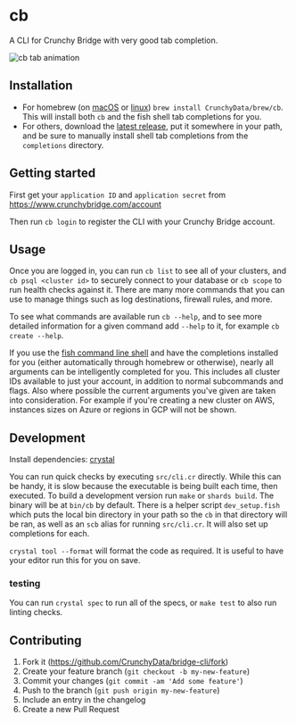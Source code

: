 # cb

A CLI for Crunchy Bridge with very good tab completion.

![cb tab animation](https://user-images.githubusercontent.com/1973/124816125-0112ff80-df1d-11eb-944c-986e6b628e92.gif)

## Installation

- For homebrew (on [macOS](https://brew.sh) or [linux](https://docs.brew.sh/Homebrew-on-Linux))
  `brew install CrunchyData/brew/cb`. This will install both `cb` and the fish shell tab
  completions for you.
- For others, download the [latest release](https://github.com/CrunchyData/bridge-cli/releases),
  put it somewhere in your path, and be sure to manually install shell tab
  completions from the `completions` directory.

## Getting started

First get your `application ID` and `application secret` from https://www.crunchybridge.com/account

Then run `cb login` to register the CLI with your Crunchy Bridge account.

## Usage

Once you are logged in, you can run `cb list` to see all of your clusters, and
`cb psql <cluster id>` to securely connect to your database or `cb scope` to
run health checks against it. There are many more commands that you can use to
manage things such as log destinations, firewall rules, and more.

To see what commands are available run `cb --help`, and to see more detailed
information for a given command add `--help` to it, for example `cb create
--help`.

If you use the [fish command line shell](https://fishshell.com) and have the
completions installed for you (either automatically through homebrew or
otherwise), nearly all arguments can be intelligently completed for you. This
includes all cluster IDs available to just your account, in addition to normal
subcommands and flags. Also where possible the current arguments you've given
are taken into consideration. For example if you're creating a new cluster on
AWS, instances sizes on Azure or regions in GCP will not be shown.

## Development

Install dependencies: [crystal](https://crystal-lang.org/install/)

You can run quick checks by executing `src/cli.cr` directly. While this can be
handy, it is slow because the executable is being built each time, then
executed. To build a development version run `make` or `shards build`. The
binary will be at `bin/cb` by default. There is a helper script
`dev_setup.fish` which puts the local bin directory in your path so the `cb` in
that directory will be ran, as well as an `scb` alias for running `src/cli.cr`.
It will also set up completions for each.

`crystal tool --format` will format the code as required. It is useful to have
your editor run this for you on save.


### testing

You can run `crystal spec` to run all of the specs, or `make test` to also run linting checks.

## Contributing

1. Fork it (<https://github.com/CrunchyData/bridge-cli/fork>)
2. Create your feature branch (`git checkout -b my-new-feature`)
3. Commit your changes (`git commit -am 'Add some feature'`)
4. Push to the branch (`git push origin my-new-feature`)
5. Include an entry in the changelog
6. Create a new Pull Request
